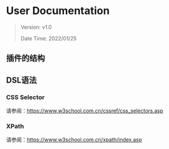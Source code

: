 # User Documentation

> Version: v1.0
>
> Date Time: 2022/01/25

## 插件的结构

## DSL语法

### CSS Selector

请参阅：https://www.w3school.com.cn/cssref/css_selectors.asp

### XPath

请参阅：https://www.w3school.com.cn/xpath/index.asp





